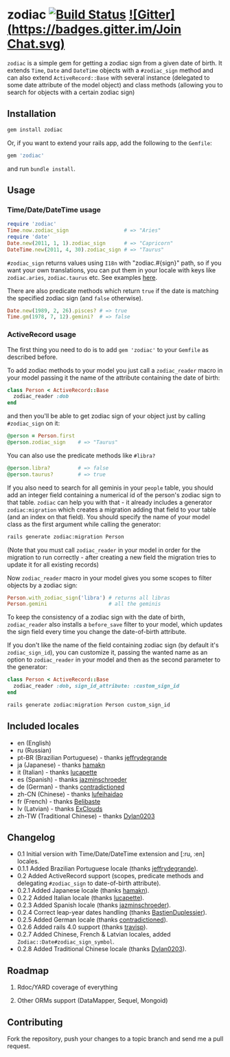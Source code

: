 # zodiac [![Build Status](https://secure.travis-ci.org/7even/zodiac.png)](http://travis-ci.org/7even/zodiac) [![Gitter](https://badges.gitter.im/Join Chat.svg)](https://gitter.im/7even/zodiac)

`zodiac` is a simple gem for getting a zodiac sign from a given date of birth. It extends `Time`, `Date` and `DateTime` objects with a `#zodiac_sign` method and can also extend `ActiveRecord::Base` with several instance (delegated to some date attribute of the model object) and class methods (allowing you to search for objects with a certain zodiac sign)

## Installation

``` bash
gem install zodiac
```

Or, if you want to extend your rails app, add the following to the `Gemfile`:

``` ruby
gem 'zodiac'
```

and run `bundle install`.

## Usage

### Time/Date/DateTime usage

``` ruby
require 'zodiac'
Time.now.zodiac_sign                  # => "Aries"
require 'date'
Date.new(2011, 1, 1).zodiac_sign      # => "Capricorn"
DateTime.new(2011, 4, 30).zodiac_sign # => "Taurus"
```

`#zodiac_sign` returns values using `I18n` with "zodiac.#{sign}" path, so if you want your own translations, you can put them in your locale with keys like `zodiac.aries`, `zodiac.taurus` etc. See examples [here](http://github.com/7even/zodiac/blob/master/lib/locales/en.yml).

There are also predicate methods which return `true` if the date is matching the specified zodiac sign (and `false` otherwise).

``` ruby
Date.new(1989, 2, 26).pisces? # => true
Time.gm(1978, 7, 12).gemini?  # => false
```

### ActiveRecord usage

The first thing you need to do is to add `gem 'zodiac'` to your `Gemfile` as described before.

To add zodiac methods to your model you just call a `zodiac_reader` macro in your model passing it the name of the attribute containing the date of birth:

``` ruby
class Person < ActiveRecord::Base
  zodiac_reader :dob
end
```

and then you'll be able to get zodiac sign of your object just by calling `#zodiac_sign` on it:

``` ruby
@person = Person.first
@person.zodiac_sign    # => "Taurus"
```

You can also use the predicate methods like `#libra?`

``` ruby
@person.libra?         # => false
@person.taurus?        # => true
```

If you also need to search for all geminis in your `people` table, you should add an integer field containing a numerical id of the person's zodiac sign to that table. `zodiac` can help you with that - it already includes a generator `zodiac:migration` which creates a migration adding that field to your table (and an index on that field). You should specify the name of your model class as the first argument while calling the generator:

``` bash
rails generate zodiac:migration Person
```

(Note that you must call `zodiac_reader` in your model in order for the migration to run correctly - after creating a new field the migration tries to update it for all existing records)

Now `zodiac_reader` macro in your model gives you some scopes to filter objects by a zodiac sign:

``` ruby
Person.with_zodiac_sign('libra') # returns all libras
Person.gemini                    # all the geminis
```

To keep the consistency of a zodiac sign with the date of birth, `zodiac_reader` also installs a `before_save` filter to your model, which updates the sign field every time you change the date-of-birth attribute.

If you don't like the name of the field containing zodiac sign (by default it's `zodiac_sign_id`), you can customize it, passing the wanted name as an option to `zodiac_reader` in your model and then as the second parameter to the generator:

``` ruby
class Person < ActiveRecord::Base
  zodiac_reader :dob, sign_id_attribute: :custom_sign_id
end
```

``` bash
rails generate zodiac:migration Person custom_sign_id
```

## Included locales

* en (English)
* ru (Russian)
* pt-BR (Brazilian Portuguese) - thanks [jeffrydegrande](https://github.com/jeffrydegrande)
* ja (Japanese) - thanks [hamakn](https://github.com/hamakn)
* it (Italian) - thanks [lucapette](https://github.com/lucapette)
* es (Spanish) - thanks [jazminschroeder](https://github.com/jazminschroeder)
* de (German) - thanks [contradictioned](https://github.com/contradictioned)
* zh-CN (Chinese) - thanks [lufeihaidao](https://github.com/lufeihaidao)
* fr (French) - thanks [Belibaste](https://github.com/Belibaste)
* lv (Latvian) - thanks [ExClouds](https://github.com/ExClouds)
* zh-TW (Traditional Chinese) - thanks [Dylan0203](https://github.com/Dylan0203)

## Changelog

* 0.1 Initial version with Time/Date/DateTime extension and [:ru, :en] locales.
* 0.1.1 Added Brazilian Portuguese locale (thanks [jeffrydegrande](https://github.com/jeffrydegrande)).
* 0.2 Added ActiveRecord support (scopes, predicate methods and delegating `#zodiac_sign` to date-of-birth attribute).
* 0.2.1 Added Japanese locale (thanks [hamakn](https://github.com/hamakn)).
* 0.2.2 Added Italian locale (thanks [lucapette](https://github.com/lucapette)).
* 0.2.3 Added Spanish locale (thanks [jazminschroeder](https://github.com/jazminschroeder)).
* 0.2.4 Correct leap-year dates handling (thanks [BastienDuplessier](https://github.com/BastienDuplessier)).
* 0.2.5 Added German locale (thanks [contradictioned](https://github.com/contradictioned)).
* 0.2.6 Added rails 4.0 support (thanks [travisp](https://github.com/travisp)).
* 0.2.7 Added Chinese, French & Latvian locales, added `Zodiac::Date#zodiac_sign_symbol`.
* 0.2.8 Added Traditional Chinese locale (thanks [Dylan0203](https://github.com/Dylan0203)).

## Roadmap

1. Rdoc/YARD coverage of everything

2. Other ORMs support (DataMapper, Sequel, Mongoid)

## Contributing

Fork the repository, push your changes to a topic branch and send me a pull request.
